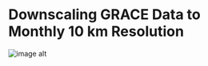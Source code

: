 # Downscaling GRACE Data to Monthly 10 km Resolution



![image alt](https://github.com/SaeidDaliriSusefi/Grace_Downsacling/blob/2b5ccde625ea7330dd472c7ba68fcc936fbc7ef1/Images/Grace.PNG)
